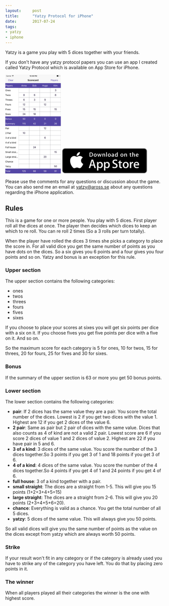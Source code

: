 ```yaml
---
layout:     post
title:      "Yatzy Protocol for iPhone"
date:       2017-07-24
tags:
- yatzy
- iphone
---
```


Yatzy is a game you play with 5 dices together with your friends.

If you don't have any yatzy protocol papers you can use an app I created called Yatzy Protocol which is available on App Store for iPhone.

<img src="/img/yatzy app iphone screenshot.jpeg" width="35%" alt="iPhone Screenshot" />

<a href="https://appsto.re/se/4VUplb.i" target="_blank">
  <img src="/img/Download_on_the_App_Store_Badge_US-UK_135x40.svg" alt="Download on App Store" />
</a>

Please use the comments for any questions or discussion about the game. You can also send me an email at yatzy@aross.se about any questions regarding the iPhone application.

## Rules

This is a game for one or more people. You play with 5 dices.
First player roll all the dices at once. The player then decides which dices to keep an which to re roll. You can re roll 2 times (So a 3 rolls per turn totally).

When the player have rolled the dices 3 times she picks a category to place the score in. For all valid dice you get the same number of points as you have dots on the dices. So a six gives you 6 points and a four gives you four points and so on. Yatzy and bonus is an exception for this rule.

### Upper section

The upper section contains the following categories:

- ones
- twos
- threes
- fours
- fives
- sixes

If you choose to place your scores at sixes you will get six points per dice with a six on it. If you choose fives you get five points per dice with a five on it. And so on.

So the maximum score for each category is 5 for ones, 10 for twos, 15 for threes, 20 for fours, 25 for fives and 30 for sixes.

### Bonus

If the summary of the upper section is 63 or more you get 50 bonus points.

### Lower section

The lower section contains the following categories:

- **pair**: If 2 dices has the same value they are a pair. You score the total number of the dices. Lowest is 2 if you get two dices with the value 1. Highest are 12 if you get 2 dices of the value 6.
- **2 pair**: Same as pair but 2 pair of dices with the same value. Dices that also counts as 4 of kind are not a valid 2 pair. Lowest score are 6 if you score 2 dices of value 1 and 2 dices of value 2. Highest are 22 if you have pair in 5 and 6.
- **3 of a kind**: 3 dices of the same value. You score the number of the 3 dices together.So 3 points if you get 3 of 1 and 18 points if you get 3 of 6.
- **4 of a kind**: 4 dices of the same value. You score the number of the 4 dices together.So 4 points if you get 4 of 1 and 24 points if you get 4 of 6.
- **full house**: 3 of a kind together with a pair.
- **small straight**: The dices are a straight from 1-5. This will give you 15 points (1+2+3+4+5=15)
- **large straight**: The dices are a straight from 2-6. This will give you 20 points (2+3+4+5+6=20).
- **chance**: Everything is valid as a chance. You get the total number of all 5 dices.
- **yatzy**: 5 dices of the same value. This will always give you 50 points.

So all valid dices will give you the same number of points as the value on the dices except from yatzy which are always worth 50 points.


### Strike

If your result won't fit in any category or if the category is already used you have to strike any of the category you have left. You do that by placing zero points in it.

### The winner

When all players played all their categories the winner is the one with highest score.









